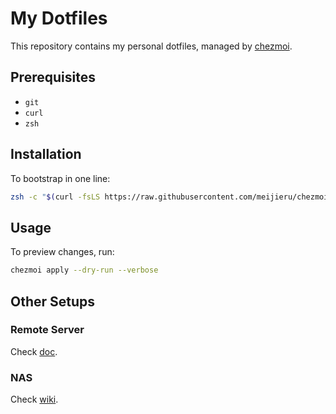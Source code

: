 # My Dotfiles

This repository contains my personal dotfiles, managed by [chezmoi](https://www.chezmoi.io/).

## Prerequisites

- `git`
- `curl`
- `zsh`

## Installation

To bootstrap in one line:

```bash
zsh -c "$(curl -fsLS https://raw.githubusercontent.com/meijieru/chezmoi/master/tools/chezmoi_init.sh)"
```

## Usage

To preview changes, run:

```bash
chezmoi apply --dry-run --verbose
```

## Other Setups

### Remote Server

Check [doc](./doc/server_setup.md).

### NAS

Check [wiki](https://gitea.meijieru.com/meijieru/nas_management/wiki/?action=_pages).
